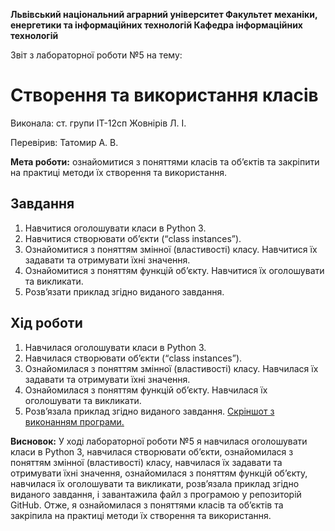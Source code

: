 ﻿**Львівський національний аграрний університет
Факультет механіки, енергетики та інформаційних технологій
Кафедра інформаційних технологій**

Звіт з лабораторної роботи №5
на тему: 

# Створення та використання класів

Виконала: ст. групи ІТ-12сп Жовнірів Л. І.

Перевірив: Татомир А. В.

**Мета роботи:** ознайомитися з поняттями класів та об’єктів та закріпити на практиці методи їх створення та використання.

## Завдання
1. Навчитися оголошувати класи в Python 3.
2. Навчитися створювати об’єкти (“class instances”).
3. Ознайомитися з поняттям змінної (властивості) класу. Навчитися їх
задавати та отримувати їхні значення.
4. Ознайомитися з поняттям функцій об’єкту. Навчитися їх оголошувати
та викликати.
5. Розв’язати приклад згідно виданого завдання.

## Хід роботи
1. Навчилася оголошувати класи в Python 3.
2. Навчилася створювати об’єкти (“class instances”).
3. Ознайомилася з поняттям змінної (властивості) класу. Навчилася їх задавати та отримувати їхні значення.
4. Ознайомилася з поняттям функцій об’єкту. Навчилася їх оголошувати та викликати.
5. Розв’язала приклад згідно виданого завдання.
[Скріншот з виконанням програми.](https://github.com/liliazh/oop1/blob/main/51.JPG)

**Висновок:** У ході лабораторної роботи №5 я навчилася оголошувати класи в Python 3, навчилася створювати об’єкти, ознайомилася з поняттям змінної (властивості) класу, навчилася їх
задавати та отримувати їхні значення, ознайомилася з поняттям функцій об’єкту, навчилася їх оголошувати та викликати, розв’язала приклад згідно виданого завдання, і завантажила файл з програмою у репозиторій GitHub. Отже, я ознайомилася з поняттями класів та об’єктів та закріпила на практиці методи їх створення та використання.
